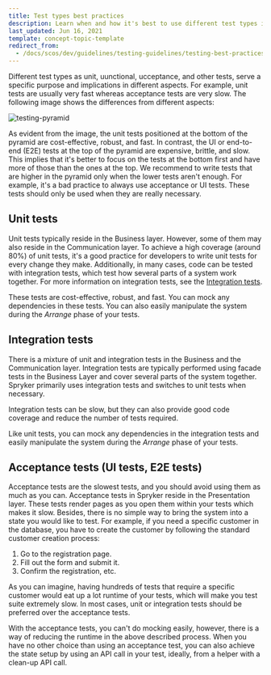 ```yaml
---
title: Test types best practices
description: Learn when and how it's best to use different test types in your Spryker project.
last_updated: Jun 16, 2021
template: concept-topic-template
redirect_from:
  - /docs/scos/dev/guidelines/testing-guidelines/testing-best-practices/test-types-best-practices.html
---
```


Different test types as unit, uunctional, ucceptance, and other tests, serve a specific purpose and implications in different aspects. For example, unit tests are usually very fast whereas acceptance tests are very slow. The following image shows the differences from different aspects:

![testing-pyramid](https://spryker.s3.eu-central-1.amazonaws.com/docs/scos/dev/guidelines/testing-guidelines/testing-best-practices/test-types-best-practices/Testing-pyramid.jpg)

As evident from the image, the unit tests positioned at the bottom of the pyramid are cost-effective, robust, and fast. In contrast, the UI or end-to-end (E2E) tests at the top of the pyramid are expensive, brittle, and slow.
This implies that it's better to focus on the tests at the bottom first and have more of those than the ones at the top. We recommend to write tests that are higher in the pyramid only when the lower tests aren't enough. For example, it's a bad practice to always use acceptance or UI tests. These tests should only be used when they are really necessary.

## Unit tests

Unit tests typically reside in the Business layer. However, some of them may also reside in the Communication layer. To achieve a high coverage (around 80%) of unit tests, it's a good practice for developers to write unit tests for every change they make. Additionally, in many cases, code can be tested with integration tests, which test how several parts of a system work together. For more information on integration tests, see the [Integration tests](#integration-tests).

These tests are cost-effective, robust, and fast. You can mock any dependencies in these tests. You can also easily manipulate the system during the *Arrange* phase of your tests.

## Integration tests

There is a mixture of unit and integration tests in the Business and the Communication layer. Integration tests are typically performed using facade tests in the Business Layer and cover several parts of the system together. Spryker primarily uses integration tests and switches to unit tests when necessary.

Integration tests can be slow, but they can also provide good code coverage and reduce the number of tests required.

Like unit tests, you can mock any dependencies in the integration tests and easily manipulate the system during the *Arrange* phase of your tests.

## Acceptance tests (UI tests, E2E tests)

Acceptance tests are the slowest tests, and you should avoid using them as much as you can. Acceptance tests in Spryker reside in the Presentation layer. These tests render pages as you open them within your tests which makes it slow. Besides, there is no simple way to bring the system into a state you would like to test. For example, if you need a specific customer in the database, you have to create the customer by following the standard customer creation process:

1. Go to the registration page.
2. Fill out the form and submit it.
3. Confirm the registration, etc.

As you can imagine, having hundreds of tests that require a specific customer would eat up a lot runtime of your tests, which will make you test suite extremely slow. In most cases, unit or integration tests should be preferred over the acceptance tests.

With the acceptance tests, you can't do mocking easily, however, there is a way of reducing the runtime in the above described process. When you have no other choice than using an acceptance test, you can also achieve the state setup by using an API call in your test, ideally, from a helper with a clean-up API call.
